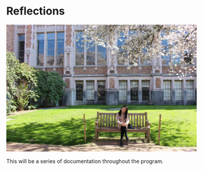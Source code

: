 # Reflections

![Hello](../images/home/profile-min.jpeg)

This will be a series of documentation throughout the program.